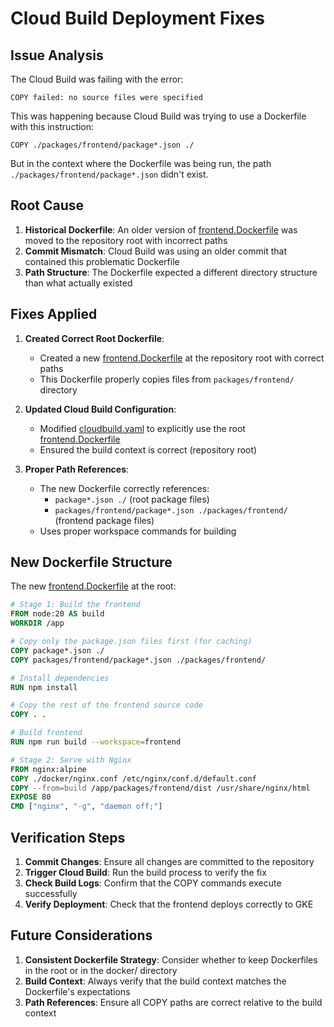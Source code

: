 # Cloud Build Deployment Fixes

## Issue Analysis

The Cloud Build was failing with the error:
```
COPY failed: no source files were specified
```

This was happening because Cloud Build was trying to use a Dockerfile with this instruction:
```
COPY ./packages/frontend/package*.json ./
```

But in the context where the Dockerfile was being run, the path `./packages/frontend/package*.json` didn't exist.

## Root Cause

1. **Historical Dockerfile**: An older version of [frontend.Dockerfile](file:///c%3A/Users/Lenovo/Lingua-phone-monorepo/docker/frontend-k8s.Dockerfile) was moved to the repository root with incorrect paths
2. **Commit Mismatch**: Cloud Build was using an older commit that contained this problematic Dockerfile
3. **Path Structure**: The Dockerfile expected a different directory structure than what actually existed

## Fixes Applied

1. **Created Correct Root Dockerfile**:
   - Created a new [frontend.Dockerfile](file:///c%3A/Users/Lenovo/Lingua-phone-monorepo/docker/frontend-k8s.Dockerfile) at the repository root with correct paths
   - This Dockerfile properly copies files from `packages/frontend/` directory

2. **Updated Cloud Build Configuration**:
   - Modified [cloudbuild.yaml](file:///c%3A/Users/Lenovo/Lingua-phone-monorepo/cloudbuild.yaml) to explicitly use the root [frontend.Dockerfile](file:///c%3A/Users/Lenovo/Lingua-phone-monorepo/docker/frontend-k8s.Dockerfile)
   - Ensured the build context is correct (repository root)

3. **Proper Path References**:
   - The new Dockerfile correctly references:
     - `package*.json ./` (root package files)
     - `packages/frontend/package*.json ./packages/frontend/` (frontend package files)
   - Uses proper workspace commands for building

## New Dockerfile Structure

The new [frontend.Dockerfile](file:///c%3A/Users/Lenovo/Lingua-phone-monorepo/docker/frontend-k8s.Dockerfile) at the root:

```dockerfile
# Stage 1: Build the frontend
FROM node:20 AS build
WORKDIR /app

# Copy only the package.json files first (for caching)
COPY package*.json ./
COPY packages/frontend/package*.json ./packages/frontend/

# Install dependencies
RUN npm install

# Copy the rest of the frontend source code
COPY . .

# Build frontend
RUN npm run build --workspace=frontend

# Stage 2: Serve with Nginx
FROM nginx:alpine
COPY ./docker/nginx.conf /etc/nginx/conf.d/default.conf
COPY --from=build /app/packages/frontend/dist /usr/share/nginx/html
EXPOSE 80
CMD ["nginx", "-g", "daemon off;"]
```

## Verification Steps

1. **Commit Changes**: Ensure all changes are committed to the repository
2. **Trigger Cloud Build**: Run the build process to verify the fix
3. **Check Build Logs**: Confirm that the COPY commands execute successfully
4. **Verify Deployment**: Check that the frontend deploys correctly to GKE

## Future Considerations

1. **Consistent Dockerfile Strategy**: Consider whether to keep Dockerfiles in the root or in the docker/ directory
2. **Build Context**: Always verify that the build context matches the Dockerfile's expectations
3. **Path References**: Ensure all COPY paths are correct relative to the build context
